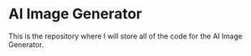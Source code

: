 # AI Image Generator

This is the repository where I will store all of the code for the AI Image Generator.
